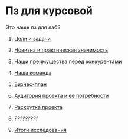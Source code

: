 # Пз для курсовой 
 Это наше пз для лаб3
 1. [Цели и задачи](../master/1.%20Цели%20и%20задачи)
 
 2. [Новизна и практическая значимость](../master/2.%20Новизна%20и%20практическая%20значимость)
 
 3. [Наши преимущества перед конкурентами](../master/3.%20Наши%20преимущества%20перед%20конкурентами)
 
 4. [Наша команда](../master/4.%20Наша%20команда)
 
 5. [Бизнес-план](../master/5.%20Бизнес-план)
 
 6. [Аудитория проекта и ее потребности](../master/6.%20Аудитория%20проекта%20и%20ее%20потребности)
 
 7. [Раскрутка проекта](../master/7.%20Раскрутка%20проекта)
 
 8. *?????????*
 
 9. [Итоги исследования](../master/9.%20Итоги%20исследования)
